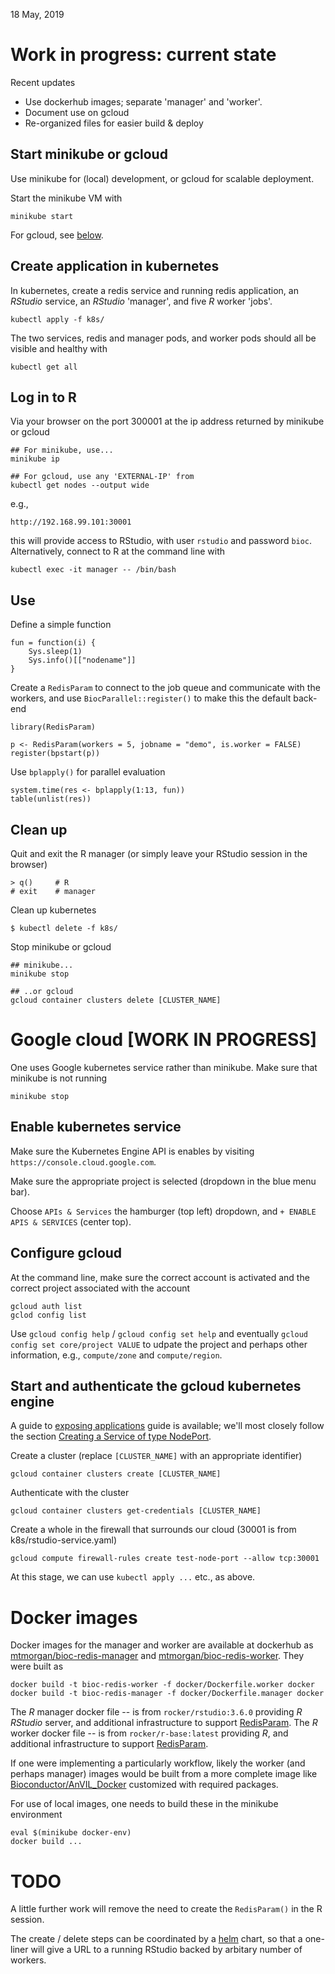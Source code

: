18 May, 2019

# Work in progress: current state

Recent updates

- Use dockerhub images; separate 'manager' and 'worker'.
- Document use on gcloud
- Re-organized files for easier build & deploy

## Start minikube or gcloud

Use minikube for (local) development, or gcloud for scalable deployment.

Start the minikube VM with

    minikube start

For gcloud, see [below][].

[below]: #google-cloud-work-in-progress

## Create application in kubernetes

In kubernetes, create a redis service and running redis application,
an _RStudio_ service, an _RStudio_ 'manager', and five _R_ worker
'jobs'.

    kubectl apply -f k8s/

The two services, redis and manager pods, and worker pods should all
be visible and healthy with

    kubectl get all

## Log in to R

Via your browser on the port 300001 at the ip address returned by
minikube or gcloud

    ## For minikube, use...
    minikube ip

    ## For gcloud, use any 'EXTERNAL-IP' from
    kubectl get nodes --output wide

e.g.,

    http://192.168.99.101:30001

this will provide access to RStudio, with user `rstudio` and password
`bioc`. Alternatively, connect to R at the command line with

    kubectl exec -it manager -- /bin/bash

## Use

Define a simple function

    fun = function(i) {
        Sys.sleep(1)
        Sys.info()[["nodename"]]
    }

Create a `RedisParam` to connect to the job queue and communicate with
the workers, and use `BiocParallel::register()` to make this the
default back-end

    library(RedisParam)

    p <- RedisParam(workers = 5, jobname = "demo", is.worker = FALSE)
    register(bpstart(p))

Use `bplapply()` for parallel evaluation

    system.time(res <- bplapply(1:13, fun))
    table(unlist(res))

## Clean up

Quit and exit the R manager (or simply leave your RStudio session in
the browser)

    > q()     # R
    # exit    # manager

Clean up kubernetes

    $ kubectl delete -f k8s/

Stop minikube or gcloud

    ## minikube...
    minikube stop

    ## ..or gcloud
    gcloud container clusters delete [CLUSTER_NAME]

# Google cloud [WORK IN PROGRESS]

One uses Google kubernetes service rather than minikube. Make sure
that minikube is not running

    minikube stop

## Enable kubernetes service

Make sure the Kubernetes Engine API is enables by visiting
`https://console.cloud.google.com`.

Make sure the appropriate project is selected (dropdown in the blue
menu bar).

Choose `APIs & Services` the hamburger (top left) dropdown, and `+
ENABLE APIS & SERVICES` (center top).

## Configure gcloud

At the command line, make sure the correct account is activated and
the correct project associated with the account

    gcloud auth list
    gclod config list

Use `gcloud config help` / `gcloud config set help` and eventually
`gcloud config set core/project VALUE` to udpate the project and
perhaps other information, e.g., `compute/zone` and `compute/region`.

## Start and authenticate the gcloud kubernetes engine

A guide to [exposing applications][1] guide is available; we'll most
closely follow the section [Creating a Service of type NodePort][2].

Create a cluster (replace `[CLUSTER_NAME]` with an appropriate
identifier)

    gcloud container clusters create [CLUSTER_NAME]

Authenticate with the cluster

    gcloud container clusters get-credentials [CLUSTER_NAME]

Create a whole in the firewall that surrounds our cloud (30001 is from
k8s/rstudio-service.yaml)

    gcloud compute firewall-rules create test-node-port --allow tcp:30001

At this stage, we can use `kubectl apply ...` etc., as above.

[1]: https://cloud.google.com/kubernetes-engine/docs/how-to/exposing-apps
[2]: https://cloud.google.com/kubernetes-engine/docs/how-to/exposing-apps#creating_a_service_of_type_nodeport

# Docker images

Docker images for the manager and worker are available at dockerhub as
[mtmorgan/bioc-redis-manager][] and
[mtmorgan/bioc-redis-worker][]. They were built as

    docker build -t bioc-redis-worker -f docker/Dockerfile.worker docker
    docker build -t bioc-redis-manager -f docker/Dockerfile.manager docker

[mtmorgan/bioc-redis-manager]: https://cloud.docker.com/u/mtmorgan/repository/docker/mtmorgan/bioc-redis-manager
[mtmorgan/bioc-redis-worker]: https//cloud.docker.com/u/mtmorgan/repository/docker/mtmorgan/bioc-redis-worker

The _R_ manager docker file -- is from `rocker/rstudio:3.6.0`
providing _R_ _RStudio_ server, and additional infrastructure to
support [RedisParam][].  The _R_ worker docker file -- is from
`rocker/r-base:latest` providing _R_, and additional infrastructure to
support [RedisParam][].

If one were implementing a particularly workflow, likely the worker
(and perhaps manager) images would be built from a more complete image
like [Bioconductor/AnVIL_Docker][] customized with required packages.

[RedisParam]: https://github.com/mtmorgan/RedisParam
[Bioconductor/AnVIL_Docker]: https://github.com/Bioconductor/AnVIL_Docker

For use of local images, one needs to build these in the minikube environment

    eval $(minikube docker-env)
    docker build ...

# TODO

A little further work will remove the need to create the
`RedisParam()` in the R session.

The create / delete steps can be coordinated by a [helm] chart, so
that a one-liner will give a URL to a running RStudio backed by
arbitary number of workers.

[helm]: https://helm.sh/

